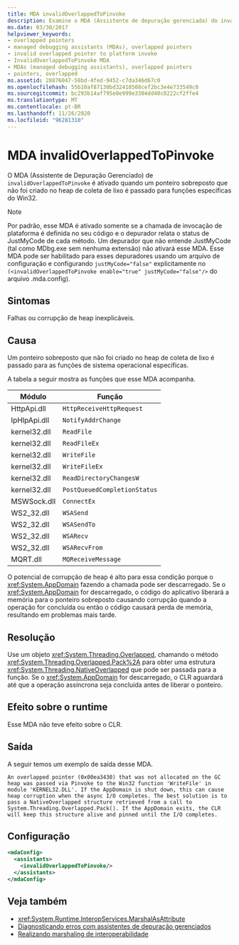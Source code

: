 ```yaml
---
title: MDA invalidOverlappedToPinvoke
description: Examine o MDA (Assistente de depuração gerenciada) do invalidOverlappedToPinvoke no .NET, que pode ser ativado durante uma falha ou uma corrupção de heap inexplicativa.
ms.date: 03/30/2017
helpviewer_keywords:
- overlapped pointers
- managed debugging assistants (MDAs), overlapped pointers
- invalid overlapped pointer to platform invoke
- InvalidOverlappedToPinvoke MDA
- MDAs (managed debugging assistants), overlapped pointers
- pointers, overlapped
ms.assetid: 28876047-58bd-4fed-9452-c7da346d67c0
ms.openlocfilehash: 55b10af87130bd32410508cef2bc3e4e733549c0
ms.sourcegitcommit: bc293b14af795e0e999e3304dd40c0222cf2ffe4
ms.translationtype: MT
ms.contentlocale: pt-BR
ms.lasthandoff: 11/26/2020
ms.locfileid: "96281310"
---
```

# <a name="invalidoverlappedtopinvoke-mda"></a>MDA invalidOverlappedToPinvoke

O MDA (Assistente de Depuração Gerenciado) de `invalidOverlappedToPinvoke` é ativado quando um ponteiro sobreposto que não foi criado no heap de coleta de lixo é passado para funções específicas do Win32.  
  
> [!NOTE]
> Por padrão, esse MDA é ativado somente se a chamada de invocação de plataforma é definida no seu código e o depurador relata o status de JustMyCode de cada método. Um depurador que não entende JustMyCode (tal como MDbg.exe sem nenhuma extensão) não ativará esse MDA. Esse MDA pode ser habilitado para esses depuradores usando um arquivo de configuração e configurando `justMyCode="false"` explicitamente no `(<invalidOverlappedToPinvoke enable="true" justMyCode="false"/>` do arquivo .mda.config).  
  
## <a name="symptoms"></a>Sintomas  

 Falhas ou corrupção de heap inexplicáveis.  
  
## <a name="cause"></a>Causa  

 Um ponteiro sobreposto que não foi criado no heap de coleta de lixo é passado para as funções de sistema operacional específicas.  
  
 A tabela a seguir mostra as funções que esse MDA acompanha.  
  
|Módulo|Função|  
|------------|--------------|  
|HttpApi.dll|`HttpReceiveHttpRequest`|  
|IpHlpApi.dll|`NotifyAddrChange`|  
|kernel32.dll|`ReadFile`|  
|kernel32.dll|`ReadFileEx`|  
|kernel32.dll|`WriteFile`|  
|kernel32.dll|`WriteFileEx`|  
|kernel32.dll|`ReadDirectoryChangesW`|  
|kernel32.dll|`PostQueuedCompletionStatus`|  
|MSWSock.dll|`ConnectEx`|  
|WS2_32.dll|`WSASend`|  
|WS2_32.dll|`WSASendTo`|  
|WS2_32.dll|`WSARecv`|  
|WS2_32.dll|`WSARecvFrom`|  
|MQRT.dll|`MQReceiveMessage`|  
  
 O potencial de corrupção de heap é alto para essa condição porque o <xref:System.AppDomain> fazendo a chamada pode ser descarregado. Se o <xref:System.AppDomain> for descarregado, o código do aplicativo liberará a memória para o ponteiro sobreposto causando corrupção quando a operação for concluída ou então o código causará perda de memória, resultando em problemas mais tarde.  
  
## <a name="resolution"></a>Resolução  

 Use um objeto <xref:System.Threading.Overlapped>, chamando o método <xref:System.Threading.Overlapped.Pack%2A> para obter uma estrutura <xref:System.Threading.NativeOverlapped> que pode ser passada para a função. Se o <xref:System.AppDomain> for descarregado, o CLR aguardará até que a operação assíncrona seja concluída antes de liberar o ponteiro.  
  
## <a name="effect-on-the-runtime"></a>Efeito sobre o runtime  

 Esse MDA não teve efeito sobre o CLR.  
  
## <a name="output"></a>Saída  

 A seguir temos um exemplo de saída desse MDA.  
  
 `An overlapped pointer (0x00ea3430) that was not allocated on the GC heap was passed via Pinvoke to the Win32 function 'WriteFile' in module 'KERNEL32.DLL'. If the AppDomain is shut down, this can cause heap corruption when the async I/O completes. The best solution is to pass a NativeOverlapped structure retrieved from a call to System.Threading.Overlapped.Pack(). If the AppDomain exits, the CLR will keep this structure alive and pinned until the I/O completes.`  
  
## <a name="configuration"></a>Configuração  
  
```xml  
<mdaConfig>  
  <assistants>  
    <invalidOverlappedToPinvoke/>  
  </assistants>  
</mdaConfig>  
```  
  
## <a name="see-also"></a>Veja também

- <xref:System.Runtime.InteropServices.MarshalAsAttribute>
- [Diagnosticando erros com assistentes de depuração gerenciados](diagnosing-errors-with-managed-debugging-assistants.md)
- [Realizando marshaling de interoperabilidade](../interop/interop-marshaling.md)
